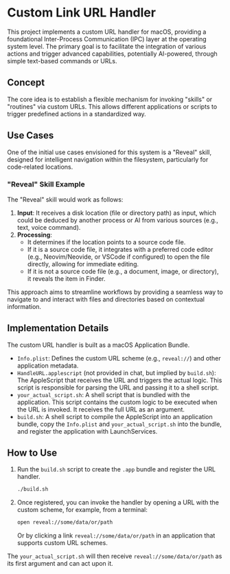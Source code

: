 # Custom Link URL Handler

This project implements a custom URL handler for macOS, providing a foundational Inter-Process Communication (IPC) layer at the operating system level. The primary goal is to facilitate the integration of various actions and trigger advanced capabilities, potentially AI-powered, through simple text-based commands or URLs.

## Concept

The core idea is to establish a flexible mechanism for invoking "skills" or "routines" via custom URLs. This allows different applications or scripts to trigger predefined actions in a standardized way.

## Use Cases

One of the initial use cases envisioned for this system is a "Reveal" skill, designed for intelligent navigation within the filesystem, particularly for code-related locations.

### "Reveal" Skill Example

The "Reveal" skill would work as follows:

1.  **Input**: It receives a disk location (file or directory path) as input, which could be deduced by another process or AI from various sources (e.g., text, voice command).
2.  **Processing**:
    *   It determines if the location points to a source code file.
    *   If it is a source code file, it integrates with a preferred code editor (e.g., Neovim/Neovide, or VSCode if configured) to open the file directly, allowing for immediate editing.
    *   If it is not a source code file (e.g., a document, image, or directory), it reveals the item in Finder.

This approach aims to streamline workflows by providing a seamless way to navigate to and interact with files and directories based on contextual information.

## Implementation Details

The custom URL handler is built as a macOS Application Bundle.

*   `Info.plist`: Defines the custom URL scheme (e.g., `reveal://`) and other application metadata.
*   `HandleURL.applescript` (not provided in chat, but implied by `build.sh`): The AppleScript that receives the URL and triggers the actual logic. This script is responsible for parsing the URL and passing it to a shell script.
*   `your_actual_script.sh`: A shell script that is bundled with the application. This script contains the custom logic to be executed when the URL is invoked. It receives the full URL as an argument.
*   `build.sh`: A shell script to compile the AppleScript into an application bundle, copy the `Info.plist` and `your_actual_script.sh` into the bundle, and register the application with LaunchServices.

## How to Use

1.  Run the `build.sh` script to create the `.app` bundle and register the URL handler.
    ```bash
    ./build.sh
    ```
2.  Once registered, you can invoke the handler by opening a URL with the custom scheme, for example, from a terminal:
    ```bash
    open reveal://some/data/or/path
    ```
    Or by clicking a link `reveal://some/data/or/path` in an application that supports custom URL schemes.

The `your_actual_script.sh` will then receive `reveal://some/data/or/path` as its first argument and can act upon it.
